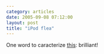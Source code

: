 ```yaml
---
category: articles
date: 2005-09-08 07:12:00
layout: post
title: "iPod flea"
---
```


One word to caracterize <a href="http://tulis.dsinet.org/misc/iFlea.wmv">this</a>: brilliant!

